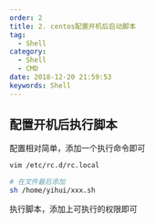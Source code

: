 ```yaml
---
order: 2
title: 2. centos配置开机后启动脚本
tag:
  - Shell
category:
  - Shell
  - CMD
date: 2018-12-20 21:59:53
keywords: Shell
---
```


## 配置开机后执行脚本

配置相对简单，添加一个执行命令即可

```bash
vim /etc/rc.d/rc.local

# 在文件最后添加
sh /home/yihui/xxx.sh
```

执行脚本，添加上可执行的权限即可
